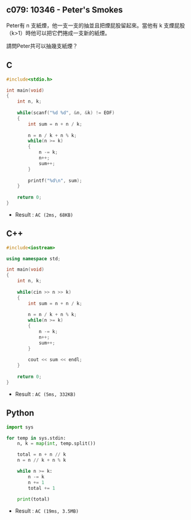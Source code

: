## c079: 10346 - Peter's Smokes
Peter有 n 支紙煙，他一支一支的抽並且把煙屁股留起來。當他有 k 支煙屁股（k>1）時他可以把它們捲成一支新的紙煙。

請問Peter共可以抽幾支紙煙？

## C
```C
#include<stdio.h>

int main(void)
{
	int n, k;
	
	while(scanf("%d %d", &n, &k) != EOF)
	{
		int sum = n + n / k;
		
		n = n / k + n % k;
		while(n >= k)
		{
			n -= k;
			n++;
			sum++;
		}
		
		printf("%d\n", sum);
	}
	
	return 0;
}
```
 * Result : `AC (2ms, 68KB)`

## C++
```C++
#include<iostream>

using namespace std;

int main(void)
{
	int n, k;
	
	while(cin >> n >> k)
	{
		int sum = n + n / k;
		
		n = n / k + n % k;
		while(n >= k)
		{
			n -= k;
			n++;
			sum++;
		}
		
		cout << sum << endl;
	}
	
	return 0;
}
```
 * Result : `AC (5ms, 332KB)`

## Python
```python
import sys

for temp in sys.stdin:
    n, k = map(int, temp.split())

    total = n + n // k
    n = n // k + n % k

    while n >= k:
        n -= k
        n += 1
        total += 1
    
    print(total)
```
 * Result : `AC (19ms, 3.5MB)`
